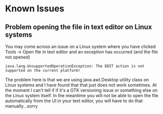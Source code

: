 # Known Issues

## Problem opening the file in text editor on Linux systems

You may come across an issue on a Linux system where you have clicked Tools -> Open file in text editor and an exception has occurred (and the file not opened)

`java.lang.UnsupportedOperationException: The EDIT action is not supported on the current platform!`

The problem here is that we are using java.awt.Desktop utility class on Linux systems and I have found that that just does not work sometimes. At the moment I can't tell if if it's a GTK versioning issue or something else on the Linux system itself. In the meantime you will not be able to open the file automatically from the UI in your text editor, you will have to do that manually...sorry
